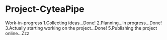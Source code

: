 # Project-CyteaPipe
Work-in-progress 
1.Collecting ideas...Done!
2.Planning...in progress...Done!
3.Actually starting working on the project...Done!
5.Publishing the project online...Zzz
